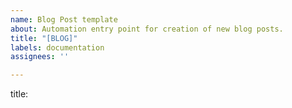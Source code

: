 ```yaml
---
name: Blog Post template
about: Automation entry point for creation of new blog posts.
title: "[BLOG]"
labels: documentation
assignees: ''

---
```


title: <TITLE>
type: <tech, insight, idea>
publish_date: <dynamic, dd-mm-yy>
summary: <brief summary of post>
